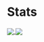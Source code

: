 # Stats

<a href="">
    <img align="center" src="https://github-readme-stats.vercel.app/api?username=Olmol1&show_icons=true&theme=outrun" />
</a>
<a href="">
    <img align="center" src="https://github-readme-streak-stats.herokuapp.com?user=Olmol1&theme=neon-palenight" />
</a>
